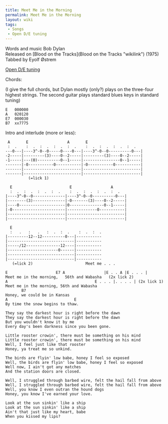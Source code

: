 ```yaml
---
title: Meet Me in the Morning
permalink: Meet Me in the Morning
layout: wiki
tags:
 - Songs
 - Open D/E tuning
---
```


Words and music Bob Dylan  
Released on [Blood on the Tracks](Blood on the Tracks "wikilink")
(1975)  
Tabbed by Eyolf Østrem

[Open D/E tuning](Help:Roadmaps#Open_tunings "wikilink")

Chords:

(I give the full chords, but Dylan mostly (only?) plays on the
three-four highest strings. The second guitar plays standard blues keys
in standard tuning)

    E   000000
    A   020120
    E7  000030
    B7  xx7775

Intro and interlude (more or less):

     A       E                 A       E
     :  .    :  .  :  .  :  .  :  .    :  .  :  .  :  .  :  .
    ---0---|----3^-0--0-----0----0---|----3^-0--0----------0---|
    -2-----|---------(3)----0--2-----|---------(3)----0--2-----|
    -1-----|---(0)----------0--1-----|----------------0--1-----|
    -------|-0-----------0-----------|-0-----------0-----------|
    -------|-------------------------|-------------------------|
    -------|-------------------------|-------------------------|
              (=lick 1)

      E                         E                 A
      :  .  :  .  :  .  :  .    :  .  :  .  :  .  :  .
    |----3^-0--0--------------|----3^-0--0----------0---|
    |--------(3)--------------|-0-------(3)----0--2-----|
    |----0--------------------|0---------------0--1-----|
    |-0-----------------------|-------------0-----------|
    |-------------------------|-------------------------|
    |-------------------------|-------------------------|

      E
      :   .   :   .   :  .  :  .    :  .  :  .
    |---------12--12----------0---|-----------
    |-----------------------------|-----------
    |-----/12---------------12----|-----------
    |----------------------0------|-----------
    |-----------------------------|-----------
    |-----------------------------|-----------
       (=lick 2)                       Meet me . . .

    E                     E7 A                 |E . . A |E . . . |
    Meet me in the morning,   56th and Wabasha   (2x lick 2)
    A                                      E . . . |. . . . | (2x lick 1)
    Meet me in the morning, 56th and Wabasha
           B7
    Honey, we could be in Kansas
    A                             E
    By time the snow begins to thaw.

    They say the darkest hour is right before the dawn
    They say the darkest hour is right before the dawn
    But you wouldn't know it by me
    Every day's been darkness since you been gone.

    Little rooster crowin', there must be something on his mind
    Little rooster crowin', there must be something on his mind
    Well, I feel just like that rooster
    Honey, ya treat me so unkind.

    The birds are flyin' low babe, honey I feel so exposed
    Well, the birds are flyin' low babe, honey I feel so exposed
    Well now, I ain't got any matches
    And the station doors are closed.

    Well, I struggled through barbed wire, felt the hail fall from above
    Well, I struggled through barbed wire, felt the hail fall from above
    Well, you know I even outran the hound dogs
    Honey, you know I've earned your love.

    Look at the sun sinkin' like a ship
    Look at the sun sinkin' like a ship
    Ain't that just like my heart, babe
    When you kissed my lips?
